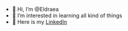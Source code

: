 - 👋 Hi, I’m @Eldraea
- 👀 I’m interested in learning all kind of things
- 🌱 Here is my <a href="https://www.linkedin.com/in/kimberly-jacques-67233a17b/">LinkedIn</a>
<!---
Eldraea/Eldraea is a ✨ special ✨ repository because its `README.md` (this file) appears on your GitHub profile.
You can click the Preview link to take a look at your changes.
--->
